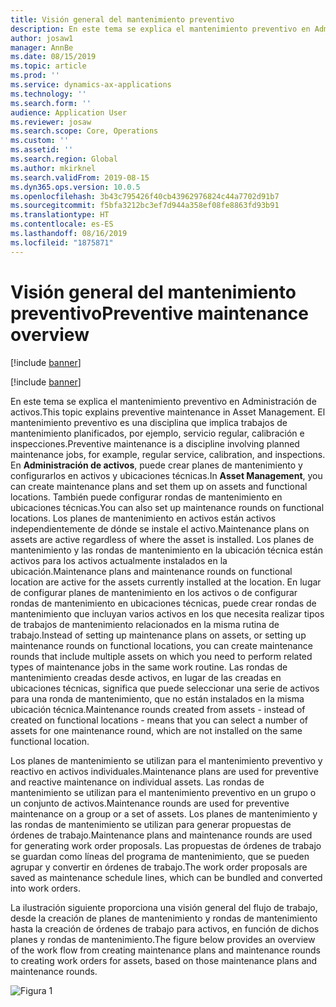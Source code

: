 ```yaml
---
title: Visión general del mantenimiento preventivo
description: En este tema se explica el mantenimiento preventivo en Administración de activos.
author: josaw1
manager: AnnBe
ms.date: 08/15/2019
ms.topic: article
ms.prod: ''
ms.service: dynamics-ax-applications
ms.technology: ''
ms.search.form: ''
audience: Application User
ms.reviewer: josaw
ms.search.scope: Core, Operations
ms.custom: ''
ms.assetid: ''
ms.search.region: Global
ms.author: mkirknel
ms.search.validFrom: 2019-08-15
ms.dyn365.ops.version: 10.0.5
ms.openlocfilehash: 3b43c795426f40cb43962976824c44a7702d91b7
ms.sourcegitcommit: f5bfa3212bc3ef7d944a358ef08fe8863fd93b91
ms.translationtype: HT
ms.contentlocale: es-ES
ms.lasthandoff: 08/16/2019
ms.locfileid: "1875871"
---
```

# <a name="preventive-maintenance-overview"></a><span data-ttu-id="61518-103">Visión general del mantenimiento preventivo</span><span class="sxs-lookup"><span data-stu-id="61518-103">Preventive maintenance overview</span></span>

[!include [banner](../../includes/banner.md)]

[!include [banner](../../includes/preview-banner.md)]

<span data-ttu-id="61518-104">En este tema se explica el mantenimiento preventivo en Administración de activos.</span><span class="sxs-lookup"><span data-stu-id="61518-104">This topic explains preventive maintenance in Asset Management.</span></span> <span data-ttu-id="61518-105">El mantenimiento preventivo es una disciplina que implica trabajos de mantenimiento planificados, por ejemplo, servicio regular, calibración e inspecciones.</span><span class="sxs-lookup"><span data-stu-id="61518-105">Preventive maintenance is a discipline involving planned maintenance jobs, for example, regular service, calibration, and inspections.</span></span> <span data-ttu-id="61518-106">En **Administración de activos**, puede crear planes de mantenimiento y configurarlos en activos y ubicaciones técnicas.</span><span class="sxs-lookup"><span data-stu-id="61518-106">In **Asset Management**, you can create maintenance plans and set them up on assets and functional locations.</span></span> <span data-ttu-id="61518-107">También puede configurar rondas de mantenimiento en ubicaciones técnicas.</span><span class="sxs-lookup"><span data-stu-id="61518-107">You can also set up maintenance rounds on functional locations.</span></span> <span data-ttu-id="61518-108">Los planes de mantenimiento en activos están activos independientemente de dónde se instale el activo.</span><span class="sxs-lookup"><span data-stu-id="61518-108">Maintenance plans on assets are active regardless of where the asset is installed.</span></span> <span data-ttu-id="61518-109">Los planes de mantenimiento y las rondas de mantenimiento en la ubicación técnica están activos para los activos actualmente instalados en la ubicación.</span><span class="sxs-lookup"><span data-stu-id="61518-109">Maintenance plans and maintenance rounds on functional location are active for the assets currently installed at the location.</span></span> <span data-ttu-id="61518-110">En lugar de configurar planes de mantenimiento en los activos o de configurar rondas de mantenimiento en ubicaciones técnicas, puede crear rondas de mantenimiento que incluyan varios activos en los que necesita realizar tipos de trabajos de mantenimiento relacionados en la misma rutina de trabajo.</span><span class="sxs-lookup"><span data-stu-id="61518-110">Instead of setting up maintenance plans on assets, or setting up maintenance rounds on functional locations, you can create maintenance rounds that include multiple assets on which you need to perform related types of maintenance jobs in the same work routine.</span></span> <span data-ttu-id="61518-111">Las rondas de mantenimiento creadas desde activos, en lugar de las creadas en ubicaciones técnicas, significa que puede seleccionar una serie de activos para una ronda de mantenimiento, que no están instalados en la misma ubicación técnica.</span><span class="sxs-lookup"><span data-stu-id="61518-111">Maintenance rounds created from assets - instead of created on functional locations - means that you can select a number of assets for one maintenance round, which are not installed on the same functional location.</span></span>

<span data-ttu-id="61518-112">Los planes de mantenimiento se utilizan para el mantenimiento preventivo y reactivo en activos individuales.</span><span class="sxs-lookup"><span data-stu-id="61518-112">Maintenance plans are used for preventive and reactive maintenance on individual assets.</span></span> <span data-ttu-id="61518-113">Las rondas de mantenimiento se utilizan para el mantenimiento preventivo en un grupo o un conjunto de activos.</span><span class="sxs-lookup"><span data-stu-id="61518-113">Maintenance rounds are used for preventive maintenance on a group or a set of assets.</span></span> <span data-ttu-id="61518-114">Los planes de mantenimiento y las rondas de mantenimiento se utilizan para generar propuestas de órdenes de trabajo.</span><span class="sxs-lookup"><span data-stu-id="61518-114">Maintenance plans and maintenance rounds are used for generating work order proposals.</span></span> <span data-ttu-id="61518-115">Las propuestas de órdenes de trabajo se guardan como líneas del programa de mantenimiento, que se pueden agrupar y convertir en órdenes de trabajo.</span><span class="sxs-lookup"><span data-stu-id="61518-115">The work order proposals are saved as maintenance schedule lines, which can be bundled and converted into work orders.</span></span>

<span data-ttu-id="61518-116">La ilustración siguiente proporciona una visión general del flujo de trabajo, desde la creación de planes de mantenimiento y rondas de mantenimiento hasta la creación de órdenes de trabajo para activos, en función de dichos planes y rondas de mantenimiento.</span><span class="sxs-lookup"><span data-stu-id="61518-116">The figure below provides an overview of the work flow from creating maintenance plans and maintenance rounds to creating work orders for assets, based on those maintenance plans and maintenance rounds.</span></span>

![Figura 1](media/01-preventive-maintenance.png)

